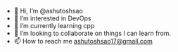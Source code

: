 - 👋 Hi, I’m @ashutoshsao
- 👀 I’m interested in DevOps
- 🌱 I’m currently learning cpp
- 💞️ I’m looking to collaborate on things I can learn from.
- 📫 How to reach me ashutoshsao17@gmail.com

<!---
ashutoshsao/ashutoshsao is a ✨ special ✨ repository because its `README.md` (this file) appears on your GitHub profile.
You can click the Preview link to take a look at your changes.
--->

